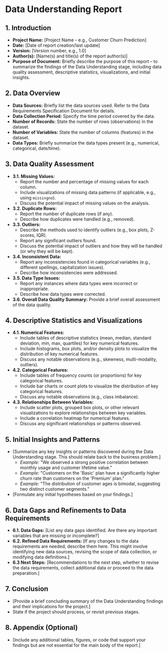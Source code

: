 # Data Understanding Report

## 1. Introduction

*   **Project Name:** [Project Name - e.g., Customer Churn Prediction]
*   **Date:** [Date of report creation/last update]
*   **Version:** [Version number, e.g., 1.0]
*   **Author(s):** [Name(s) and title(s) of the report author(s)]
*   **Purpose of Document:** Briefly describe the purpose of this report – to summarize the findings of the Data Understanding stage, including data quality assessment, descriptive statistics, visualizations, and initial insights.

## 2. Data Overview

*   **Data Sources:** Briefly list the data sources used.  Refer to the Data Requirements Specification Document for details.
*   **Data Collection Period:**  Specify the time period covered by the data.
*   **Number of Records:** State the number of rows (observations) in the dataset.
*   **Number of Variables:** State the number of columns (features) in the dataset.
*   **Data Types:** Briefly summarize the data types present (e.g., numerical, categorical, date/time).

## 3. Data Quality Assessment

*   **3.1. Missing Values:**
    *   Report the number and percentage of missing values for each column.
    *   Include visualizations of missing data patterns (if applicable, e.g., using `missingno`).
    *   Discuss the potential impact of missing values on the analysis.
*   **3.2. Duplicate Rows:**
    *   Report the number of duplicate rows (if any).
    *   Describe how duplicates were handled (e.g., removed).
*   **3.3. Outliers:**
    *   Describe the methods used to identify outliers (e.g., box plots, Z-scores, IQR).
    *   Report any significant outliers found.
    *   Discuss the potential impact of outliers and how they will be handled (or why they will be kept).
*   **3.4. Inconsistent Data:**
    *   Report any inconsistencies found in categorical variables (e.g., different spellings, capitalization issues).
    *   Describe how inconsistencies were addressed.
*   **3.5. Data Type Issues:**
    *   Report any instances where data types were incorrect or inappropriate.
    *   Describe how data types were corrected.
*   **3.6. Overall Data Quality Summary:**  Provide a brief overall assessment of the data quality.

## 4. Descriptive Statistics and Visualizations

*   **4.1. Numerical Features:**
    *   Include tables of descriptive statistics (mean, median, standard deviation, min, max, quartiles) for key numerical features.
    *   Include histograms, box plots, and/or density plots to visualize the distribution of key numerical features.
    *   Discuss any notable observations (e.g., skewness, multi-modality, outliers).
*   **4.2. Categorical Features:**
    *   Include tables of frequency counts (or proportions) for key categorical features.
    *   Include bar charts or count plots to visualize the distribution of key categorical features.
    *   Discuss any notable observations (e.g., class imbalance).
*   **4.3. Relationships Between Variables:**
    *   Include scatter plots, grouped box plots, or other relevant visualizations to explore relationships between key variables.
    *   Include a correlation heatmap for numerical features.
    *   Discuss any significant relationships or patterns observed.

## 5. Initial Insights and Patterns

*   [Summarize any key insights or patterns discovered during the Data Understanding stage. This should relate back to the business problem.]
    *   *Example:* "We observed a strong positive correlation between monthly usage and customer lifetime value."
    *   *Example:* "Customers on the 'Basic' plan have a significantly higher churn rate than customers on the 'Premium' plan."
    *   *Example:* "The distribution of customer ages is bimodal, suggesting two distinct customer segments."
*   [Formulate any initial hypotheses based on your findings.]

## 6. Data Gaps and Refinements to Data Requirements

*   **6.1. Data Gaps:** [List any data gaps identified.  Are there any important variables that are missing or incomplete?]
*   **6.2. Refined Data Requirements:** [If any changes to the data requirements are needed, describe them here.  This might involve identifying new data sources, revising the scope of data collection, or modifying data definitions.]
*   **6.3 Next Steps:** [Recommendations to the next step, whether to revise the data requirements, collect additional data or proceed to the data preparation.]

## 7. Conclusion

*   [Provide a brief concluding summary of the Data Understanding findings and their implications for the project.]
* State if the project should process, or revisit previous stages.

## 8. Appendix (Optional)

*   [Include any additional tables, figures, or code that support your findings but are not essential for the main body of the report.]